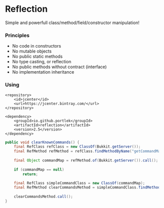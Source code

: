 # Reflection

Simple and powerfull class/method/field/constructor manipulation!

### Principles
- No code in constructors
- No mutable objects
- No public static methods
- No type casting, or reflection
- No public methods without contract (interface)
- No implementation inheritance

### Using
```
<repository>
    <id>jcenter</id>
    <url>https://jcenter.bintray.com/</url>
</repository>

<dependency>
    <groupId>io.github.portlek</groupId>
    <artifactId>reflection</artifactId>
    <version>2.5</version>
</dependency>
```

```java
public void clearKnownCommands() {
    final RefClass refClass = new ClassOf(Bukkit.getServer());
    final RefMethod refMethod = refClass.findMethodByName("getCommandMap");
    
    final Object commandMap = refMethod.of(Bukkit.getServer()).call();
    
    if (commandMap == null)
        return;

    final RefClass simpleCommandClass = new ClassOf(commandMap);
    final RefMethod clearCommandsMethod = simpleCommandClass.findMethodByName("clearCommands");
    
    clearCommandsMethod.call();
}
```
